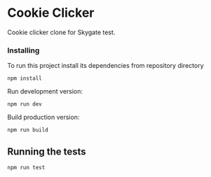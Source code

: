 # Cookie Clicker

Cookie clicker clone for Skygate test.


### Installing

To run this project install its dependencies from repository directory

```
npm install
```

Run development version:

```
npm run dev
```

Build production version:

```
npm run build
```

## Running the tests

```
npm run test
```